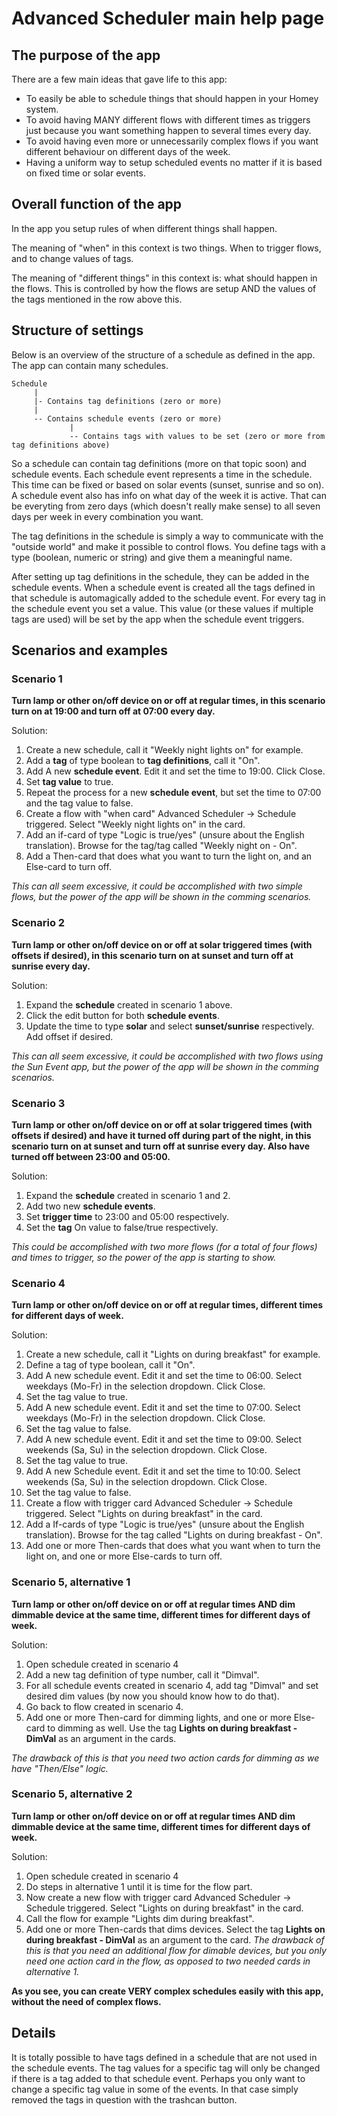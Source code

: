 # Advanced Scheduler main help page
 
## The purpose of the app

There are a few main ideas that gave life to this app:
* To easily be able to schedule things that should happen in your Homey system. 
* To avoid having MANY different flows with different times as triggers just because you want something happen to several times every day.
* To avoid having even more or unnecessarily complex flows if you want different behaviour on different days of the week.
* Having a uniform way to setup scheduled events no matter if it is based on fixed time or solar events.

## Overall function of the app
In the app you setup rules of when different things shall happen. 

The meaning of "when" in this context is two things. When to trigger flows, and to change values of tags.

The meaning of "different things" in this context is: what should happen in the flows. This is controlled by how the flows are setup AND the values of the tags mentioned in the row above this.  

## Structure of settings

Below is an overview of the structure of a schedule as defined in the app. The app can contain many schedules.


```    
Schedule
     |
     |- Contains tag definitions (zero or more)
     | 
     -- Contains schedule events (zero or more)
             |
             -- Contains tags with values to be set (zero or more from tag definitions above)
```

So a schedule can contain tag definitions (more on that topic soon) and schedule events. Each schedule event represents a time in the schedule. This time can be fixed or based on solar events (sunset, sunrise and so on). A schedule event also has info on what day of the week it is active. That can be everyting from zero days (which doesn't really make sense) to all seven days per week in every combination you want.

The tag definitions in the schedule is simply a way to communicate with the "outside world" and make it possible to control flows. You define tags with a type (boolean, numeric or string) and give them a meaningful name.

After setting up tag definitions in the schedule, they can be added in the schedule events. When a schedule event is created all the tags defined in that schedule is automagically added to the schedule event. For every tag in the schedule event you set a value. This value (or these values if multiple tags are used) will be set by the app when the schedule event triggers.

## Scenarios and examples
### Scenario 1
**Turn lamp or other on/off device on or off at regular times, in this scenario turn on at 19:00 and turn off at 07:00 every day.**

Solution: 
1. Create a new schedule, call it "Weekly night lights on" for example. 
1. Add a **tag** of type boolean to **tag definitions**, call it "On". 
1. Add A new **schedule event**. Edit it and set the time to 19:00. Click Close.
1. Set **tag value** to true. 
1. Repeat the process for a new **schedule event**, but set the time to 07:00 and the tag value to false.
1. Create a flow with "when card" Advanced Scheduler -> Schedule triggered. Select "Weekly night lights on" in the card.
1. Add an if-card of type "Logic is true/yes" (unsure about the English translation). Browse for the tag/tag called "Weekly night on - On".
1. Add a Then-card that does what you want to turn the light on, and an Else-card to turn off.

_This can all seem excessive, it could be accomplished with two simple flows, but the power of the app will be shown in the comming scenarios._

### Scenario 2
**Turn lamp or other on/off device on or off at solar triggered times (with offsets if desired), in this scenario turn on at sunset and turn off at sunrise every day.**

Solution: 
1. Expand the **schedule** created in scenario 1 above. 
1. Click the edit button for both **schedule events**.
1. Update the time to type **solar** and select **sunset/sunrise** respectively. Add offset if desired.

_This can all seem excessive, it could be accomplished with two flows using the Sun Event app, but the power of the app will be shown in the comming scenarios._

### Scenario 3 
**Turn lamp or other on/off device on or off at solar triggered times (with offsets if desired) and have it turned off during part of the night, in this scenario turn on at sunset and turn off at sunrise every day. Also have turned off between 23:00 and 05:00.**

Solution: 
1. Expand the **schedule** created in scenario 1 and 2. 
1. Add two new **schedule events**. 
1. Set **trigger time** to 23:00 and 05:00 respectively. 
1. Set the **tag** On value to false/true respectively.

_This could be accomplished with two more flows (for a total of four flows) and times to trigger, so the power of the app is starting to show._

### Scenario 4
**Turn lamp or other on/off device on or off at regular times, different times for different days of week.**

Solution:
1. Create a new schedule, call it "Lights on during breakfast" for example. 
1. Define a tag of type boolean, call it "On". 
1. Add A new schedule event. Edit it and set the time to 06:00. Select weekdays (Mo-Fr) in the selection dropdown. Click Close. 
1. Set the tag value to true. 
1. Add A new schedule event. Edit it and set the time to 07:00. Select weekdays (Mo-Fr) in the selection dropdown. Click Close. 
1. Set the tag value to false. 
1. Add A new schedule event. Edit it and set the time to 09:00. Select weekends (Sa, Su) in the selection dropdown. Click Close. 
1. Set the tag value to true. 
1. Add A new Schedule event. Edit it and set the time to 10:00. Select weekends (Sa, Su) in the selection dropdown. Click Close. 
1. Set the tag value to false. 
1. Create a flow with trigger card Advanced Scheduler -> Schedule triggered. Select "Lights on during breakfast" in the card.
1. Add a If-cards of type "Logic is true/yes" (unsure about the English translation). Browse for the tag called "Lights on during breakfast - On".
1. Add one or more Then-cards that does what you want when to turn the light on, and one or more Else-cards to turn off.

### Scenario 5, alternative 1
**Turn lamp or other on/off device on or off at regular times AND dim dimmable device at the same time, different times for different days of week.**

Solution:
1. Open schedule created in scenario 4
1. Add a new tag definition of type number, call it "Dimval". 
1. For all schedule events created in scenario 4, add tag "Dimval" and set desired dim values (by now you should know how to do that).
1. Go back to flow created in scenario 4.
1. Add one or more Then-card for dimming lights, and one or more Else-card to dimming as well. Use the tag **Lights on during breakfast - DimVal** as an argument in the cards.

_The drawback of this is that you need two action cards for dimming as we have "Then/Else" logic._

### Scenario 5, alternative 2
**Turn lamp or other on/off device on or off at regular times AND dim dimmable device at the same time, different times for different days of week.**

Solution:
1. Open schedule created in scenario 4
1. Do steps in alternative 1 until it is time for the flow part.
1. Now create a new flow with trigger card Advanced Scheduler -> Schedule triggered. Select "Lights on during breakfast" in the card.
1. Call the flow for example "Lights dim during breakfast".
1. Add one or more Then-cards that dims devices. Select the tag **Lights on during breakfast - DimVal** as an argument to the card. 
_The drawback of this is that you need an additional flow for dimable devices, but you only need one action card in the flow, as opposed to two needed cards in alternative 1._

**As you see, you can create VERY complex schedules easily with this app, without the need of complex flows.**

## Details

It is totally possible to have tags defined in a schedule that are not used in the schedule events. The tag values for a specific tag will only be changed if there is a tag added to that schedule event. Perhaps you only want to change a specific tag value in some of the events. In that case simply removed the tags in question with the trashcan button.
